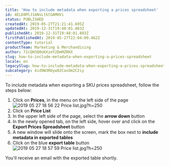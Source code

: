 ```yaml
---
title: 'How to include metadata when exporting a prices spreadsheet'
id: 4ELD4MlJ1mNsLtktGAMHVi
status: PUBLISHED
createdAt: 2019-05-27T21:21:41.695Z
updatedAt: 2019-12-31T19:48:01.883Z
publishedAt: 2019-12-31T19:48:01.883Z
firstPublishedAt: 2019-05-27T22:04:09.462Z
contentType: tutorial
productTeam: Marketing & Merchandising
author: 71cQH3Q0oKXzeY2DmMZRKX
slug: how-to-include-metadata-when-exporting-a-prices-spreadsheet
locale: en
legacySlug: how-to-include-metadata-when-exporting-a-prices-spreadsheet
subcategory: 4id9W3RDyw02CasOm2C2iy
---
```


To include metadata when exporting a SKU prices spreadsheet, follow the steps below:

1. Click on **Prices**, in the menu on the left side of the page
![2019 05 27 18 56 22 Price list.jpg?h=250](//images.ctfassets.net/alneenqid6w5/084YLwZ0JF1ptBlurtbNQ/15c9ed54e664eac0eebd3af720494acb/2019_05_27_18_56_22_Price_list.jpg_h_250)
2. Click on **Price List**
3. In the  upper left side of the page, select the **arrow down** button
4. In the newly opened tab, on the left side, hover over and click on the **Export Prices Spreadsheet** button
5. A new window will slide onto the screen, mark the box next to **include metadata in exported tables**
6. Click on the blue **export table** button
![2019 05 27 18 57 59 Price list.jpg?h=250](//images.ctfassets.net/alneenqid6w5/3fhLCNPgh0gZO03Hwd9doY/a9dca1de548aa67081bbe578ac75d57d/2019_05_27_18_57_59_Price_list.jpg_h_250)

You'll receive an email with the exported table shortly.
